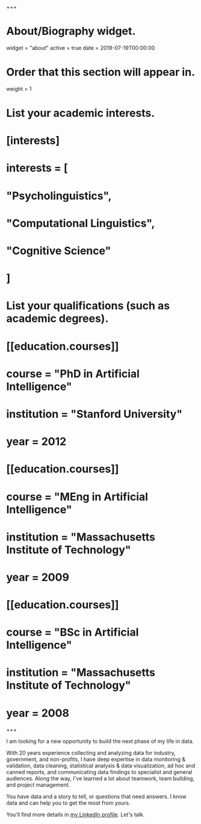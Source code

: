 +++
# About/Biography widget.
widget = "about"
active = true
date = 2019-07-19T00:00:00

# Order that this section will appear in.
weight = 1

# List your academic interests.
# [interests]
# interests = [
#   "Psycholinguistics",
#   "Computational Linguistics",
#   "Cognitive Science"
# ]

# List your qualifications (such as academic degrees).
# [[education.courses]]
#  course = "PhD in Artificial Intelligence"
#  institution = "Stanford University"
#  year = 2012

# [[education.courses]]
#  course = "MEng in Artificial Intelligence"
#  institution = "Massachusetts Institute of Technology"
#  year = 2009

# [[education.courses]]
#  course = "BSc in Artificial Intelligence"
#  institution = "Massachusetts Institute of Technology"
#  year = 2008

+++

I am looking for a new opportunity to build the next phase of my life in data. 

With 20 years experience collecting and analyzing data for industry, government, and non-profits, I have deep expertise in data monitoring & validation, data cleaning, statistical analysis & data visualization, ad hoc and canned reports, and communicating data findings to specialist and general audiences. Along the way, I've learned a lot about teamwork, team building, and project management.

You have data and a story to tell, or questions that need answers. I know data and can help you to get the most from yours. 

You'll find more details in [my LinkedIn profile](https://www.linkedin.com/in/davebraze/). Let's talk.
